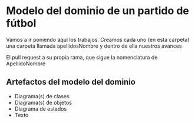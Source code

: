 # Modelo del dominio de un partido de fútbol

Vamos a ir poniendo aquí los trabajos. Creamos cada uno (en esta carpeta) una carpeta llamada apellidosNombre y dentro de ella nuestros avances

El pull request a su propia rama, que sigue la nomenclatura de ApellidoNombre

## Artefactos del modelo del dominio

* Diagrama(s) de clases
* Diagrama(s) de objetos
* Diagrama de estados
* Texto